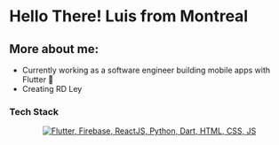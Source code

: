 # Hello There! Luis from Montreal


## More about me:

- Currently working as a software engineer building mobile apps with Flutter 📲
- Creating RD Ley  


### Tech Stack
<p align="center">
  <a href="https://skillicons.dev">
    <img src="https://skillicons.dev/icons?i=js,html,css,dart,flutter,python,firebase,react,pr,figma" title="Flutter, Firebase, ReactJS, Dart, HTML, CSS, JS, Figma, Premiere Pro" alt="Flutter, Firebase, ReactJS, Python, Dart, HTML, CSS, JS" /> <br /><br />
  </a>
</p>
